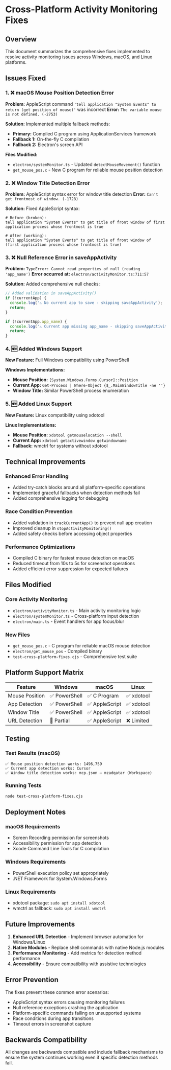 # Cross-Platform Activity Monitoring Fixes

## Overview
This document summarizes the comprehensive fixes implemented to resolve activity monitoring issues across Windows, macOS, and Linux platforms.

## Issues Fixed

### 1. ❌ **macOS Mouse Position Detection Error**
**Problem:** AppleScript command `'tell application "System Events" to return (get position of mouse)'` was incorrect
**Error:** `The variable mouse is not defined. (-2753)`

**Solution:** Implemented multiple fallback methods:
- **Primary:** Compiled C program using ApplicationServices framework
- **Fallback 1:** On-the-fly C compilation  
- **Fallback 2:** Electron's screen API

**Files Modified:**
- `electron/systemMonitor.ts` - Updated `detectMouseMovement()` function
- `get_mouse_pos.c` - New C program for reliable mouse position detection

### 2. ❌ **Window Title Detection Error** 
**Problem:** AppleScript syntax error for window title detection
**Error:** `Can't get frontmost of window. (-1728)`

**Solution:** Fixed AppleScript syntax:
```applescript
# Before (broken):
tell application "System Events" to get title of front window of first application process whose frontmost is true

# After (working):
tell application "System Events" to get title of front window of (first application process whose frontmost is true)
```

### 3. ❌ **Null Reference Error in saveAppActivity**
**Problem:** `TypeError: Cannot read properties of null (reading 'app_name')`
**Error occurred at:** `electron/activityMonitor.ts:711:57`

**Solution:** Added comprehensive null checks:
```typescript
// Added validation in saveAppActivity()
if (!currentApp) {
  console.log('⚠️ No current app to save - skipping saveAppActivity');
  return;
}

if (!currentApp.app_name) {
  console.log('⚠️ Current app missing app_name - skipping saveAppActivity');
  return;
}
```

### 4. 🆕 **Added Windows Support**
**New Feature:** Full Windows compatibility using PowerShell

**Windows Implementations:**
- **Mouse Position:** `[System.Windows.Forms.Cursor]::Position`
- **Current App:** `Get-Process | Where-Object {$_.MainWindowTitle -ne ''}`
- **Window Title:** Similar PowerShell process enumeration

### 5. 🆕 **Added Linux Support**
**New Feature:** Linux compatibility using xdotool

**Linux Implementations:**
- **Mouse Position:** `xdotool getmouselocation --shell`
- **Current App:** `xdotool getactivewindow getwindowname`
- **Fallback:** wmctrl for systems without xdotool

## Technical Improvements

### Enhanced Error Handling
- Added try-catch blocks around all platform-specific operations
- Implemented graceful fallbacks when detection methods fail
- Added comprehensive logging for debugging

### Race Condition Prevention
- Added validation in `trackCurrentApp()` to prevent null app creation
- Improved cleanup in `stopActivityMonitoring()`
- Added safety checks before accessing object properties

### Performance Optimizations
- Compiled C binary for fastest mouse detection on macOS
- Reduced timeout from 10s to 5s for screenshot operations
- Added efficient error suppression for expected failures

## Files Modified

### Core Activity Monitoring
- `electron/activityMonitor.ts` - Main activity monitoring logic
- `electron/systemMonitor.ts` - Cross-platform input detection
- `electron/main.ts` - Event handlers for app focus/blur

### New Files
- `get_mouse_pos.c` - C program for reliable macOS mouse detection
- `electron/get_mouse_pos` - Compiled binary
- `test-cross-platform-fixes.cjs` - Comprehensive test suite

## Platform Support Matrix

| Feature | Windows | macOS | Linux |
|---------|---------|-------|-------|
| Mouse Position | ✅ PowerShell | ✅ C Program | ✅ xdotool |
| App Detection | ✅ PowerShell | ✅ AppleScript | ✅ xdotool |
| Window Title | ✅ PowerShell | ✅ AppleScript | ✅ xdotool |
| URL Detection | 🚧 Partial | ✅ AppleScript | ❌ Limited |

## Testing

### Test Results (macOS)
```
✅ Mouse position detection works: 1496,759
✅ Current app detection works: Cursor  
✅ Window title detection works: mcp.json — mzadqatar (Workspace)
```

### Running Tests
```bash
node test-cross-platform-fixes.cjs
```

## Deployment Notes

### macOS Requirements
- Screen Recording permission for screenshots
- Accessibility permission for app detection
- Xcode Command Line Tools for C compilation

### Windows Requirements  
- PowerShell execution policy set appropriately
- .NET Framework for System.Windows.Forms

### Linux Requirements
- xdotool package: `sudo apt install xdotool`
- wmctrl as fallback: `sudo apt install wmctrl`

## Future Improvements

1. **Enhanced URL Detection** - Implement browser automation for Windows/Linux
2. **Native Modules** - Replace shell commands with native Node.js modules
3. **Performance Monitoring** - Add metrics for detection method performance
4. **Accessibility** - Ensure compatibility with assistive technologies

## Error Prevention

The fixes prevent these common error scenarios:
- AppleScript syntax errors causing monitoring failures
- Null reference exceptions crashing the application  
- Platform-specific commands failing on unsupported systems
- Race conditions during app transitions
- Timeout errors in screenshot capture

## Backwards Compatibility

All changes are backwards compatible and include fallback mechanisms to ensure the system continues working even if specific detection methods fail. 